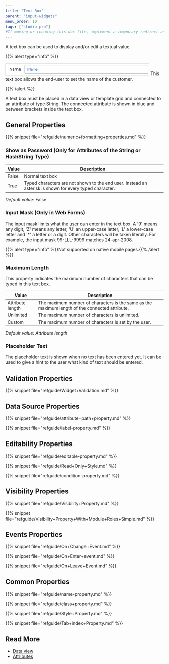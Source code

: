```yaml
---
title: "Text Box"
parent: "input-widgets"
menu_order: 10
tags: ["studio pro"]
#If moving or renaming this doc file, implement a temporary redirect and let the respective team know they should update the URL in the product. See Mapping to Products for more details.
---
```


A text box can be used to display and/or edit a textual value.

{{% alert type="info" %}}

![](attachments/pages/text-box.png)
This text box allows the end-user to set the name of the customer.

{{% /alert %}}

A text box must be placed in a data view or template grid and connected to an attribute of type String. The connected attribute is shown in blue and between brackets inside the text box.

## General Properties

{{% snippet file="refguide/numeric+formatting+properties.md" %}}

### Show as Password (Only for Attributes of the String or HashString Type)

| Value | Description |
| --- | --- |
| False | Normal text box |
| True | Typed characters are not shown to the end user. Instead an asterisk is shown for every typed character. |

_Default value:_ False

### Input Mask (Only in Web Forms)

The input mask limits what the user can enter in the text box. A '9' means any digit, 'Z' means any letter, 'U' an upper-case letter, 'L' a lower-case letter and '*' a letter or a digit. Other characters will be taken literally. For example, the input mask 99-LLL-9999 matches 24-apr-2008.

{{% alert type="info" %}}Not supported on native mobile pages.{{% /alert %}}

### Maximum Length

This property indicates the maximum number of characters that can be typed in this text box.

| Value | Description |
| --- | --- |
| Attribute length | The maximum number of characters is the same as the maximum length of the connected attribute. |
| Unlimited | The maximum number of characters is unlimited. |
| Custom | The maximum number of characters is set by the user. |

_Default value: Attribute length_

### Placeholder Text

The placeholder text is shown when no text has been entered yet. It can be used to give a hint to the user what kind of text should be entered.

## Validation Properties

{{% snippet file="refguide/Widget+Validation.md" %}}

## Data Source Properties

{{% snippet file="refguide/attribute+path+property.md" %}}

{{% snippet file="refguide/label-property.md" %}}

## Editability Properties

{{% snippet file="refguide/editable-property.md" %}}

{{% snippet file="refguide/Read+Only+Style.md" %}}

{{% snippet file="refguide/condition-property.md" %}}

## Visibility Properties

{{% snippet file="refguide/Visibility+Property.md" %}}

{{% snippet file="refguide/Visibility+Property+With+Module+Roles+Simple.md" %}}

## Events Properties

{{% snippet file="refguide/On+Change+Event.md" %}}

{{% snippet file="refguide/On+Enter+event.md" %}}

{{% snippet file="refguide/On+Leave+Event.md" %}}

## Common Properties

{{% snippet file="refguide/name-property.md" %}}

{{% snippet file="refguide/class+property.md" %}}

{{% snippet file="refguide/Style+Property.md" %}}

{{% snippet file="refguide/Tab+index+Property.md" %}}

## Read More

*   [Data view](data-view)
*   [Attributes](attributes)
